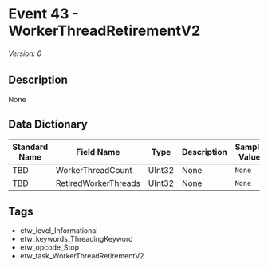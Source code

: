 # Event 43 - WorkerThreadRetirementV2
###### Version: 0

## Description
None

## Data Dictionary
|Standard Name|Field Name|Type|Description|Sample Value|
|---|---|---|---|---|
|TBD|WorkerThreadCount|UInt32|None|`None`|
|TBD|RetiredWorkerThreads|UInt32|None|`None`|

## Tags
* etw_level_Informational
* etw_keywords_ThreadingKeyword
* etw_opcode_Stop
* etw_task_WorkerThreadRetirementV2
